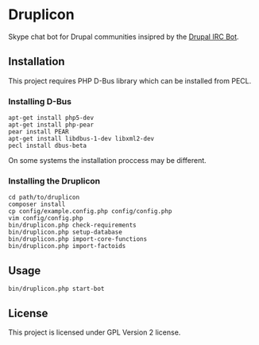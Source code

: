 # Druplicon
Skype chat bot for Drupal communities insipred by the [Drupal IRC Bot](https://www.drupal.org/project/bot).

## Installation

This project requires PHP D-Bus library which can be installed from PECL.

### Installing D-Bus
    apt-get install php5-dev
    apt-get install php-pear
    pear install PEAR
    apt-get install libdbus-1-dev libxml2-dev
    pecl install dbus-beta

On some systems the installation proccess may be different.

### Installing the Druplicon
    cd path/to/druplicon
    composer install
    cp config/example.config.php config/config.php
    vim config/config.php
    bin/druplicon.php check-requirements
    bin/druplicon.php setup-database
    bin/druplicon.php import-core-functions
    bin/druplicon.php import-factoids

## Usage
    bin/druplicon.php start-bot

## License
This project is licensed under GPL Version 2 license.
